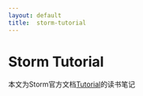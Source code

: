 ```yaml
---
layout: default
title:  storm-tutorial
---
```


# Storm Tutorial

本文为Storm官方文档[Tutorial](http://storm.incubator.apache.org/documentation/Tutorial.html)的读书笔记
